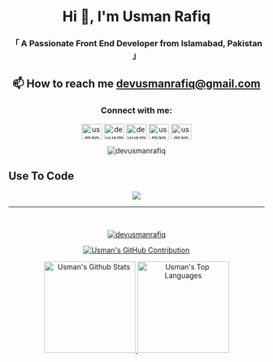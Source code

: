 <!-- Intro  -->
<div align="center">
  <h1>Hi 👋, I'm Usman Rafiq</h1>
  <h3>「 A Passionate Front End Developer from Islamabad, Pakistan 」</h3>
</div>


## <p align="center">📫 How to reach me **devusmanrafiq@gmail.com**</p>


<h3 align="center">Connect with me:</h3>
<p align="center">
<a href="https://twitter.com/usmandegrt" target="blank"><img align="center" src="https://raw.githubusercontent.com/rahuldkjain/github-profile-readme-generator/master/src/images/icons/Social/twitter.svg" alt="usmandegrt" height="30" width="40" /></a>
<a href="https://linkedin.com/in/devusmanrafiq" target="blank"><img align="center" src="https://raw.githubusercontent.com/rahuldkjain/github-profile-readme-generator/master/src/images/icons/Social/linked-in-alt.svg" alt="devusmanrafiq" height="30" width="40" /></a>
<a href="https://stackoverflow.com/users/devusmanrafiq" target="blank"><img align="center" src="https://raw.githubusercontent.com/rahuldkjain/github-profile-readme-generator/master/src/images/icons/Social/stack-overflow.svg" alt="devusmanrafiq" height="30" width="40" /></a>
<a href="https://fb.com/usmandegrt" target="blank"><img align="center" src="https://raw.githubusercontent.com/rahuldkjain/github-profile-readme-generator/master/src/images/icons/Social/facebook.svg" alt="usmandegrt" height="30" width="40" /></a>
<a href="https://instagram.com/usmandegrt" target="blank"><img align="center" src="https://raw.githubusercontent.com/rahuldkjain/github-profile-readme-generator/master/src/images/icons/Social/instagram.svg" alt="usmandegrt" height="30" width="40" /></a>
</p>
<p align="center"><img src="https://komarev.com/ghpvc/?username=devusmanrafiq&label=Profile%20views&color=0e75b6&style=flat" alt="devusmanrafiq" /></p>

## Use To Code
<p align="center">
  <img src="https://skillicons.dev/icons?i=html,css,js,ts,react,nextjs,tailwind,bootstrap,redux,aws,materialui,netlify,git,github,figma,postman,vite,npm,yarn,notion,stackoverflow,vscode&perline=11" />
</p>

<hr/>
<br/>
<a href="https://github.com/devusmanrafiq">  
<p align="center">
  <img align="center" src="https://github-readme-streak-stats.herokuapp.com/?user=devusmanrafiq&theme=radical&border=7F3FBF&background=0D1117" alt="devusmanrafiq" />
</p>


<p align="center">
  <img src="https://github-profile-summary-cards.vercel.app/api/cards/profile-details?username=devusmanrafiq&theme=radical" alt="Usman's GitHub Contribution"/>
</p>

<p align="center" >
  <img alt="Usman's Github Stats" src="https://denvercoder1-github-readme-stats.vercel.app/api?username=devusmanrafiq&show_icons=true&count_private=true&theme=react&border_color=7F3FBF&bg_color=0D1117&title_color=F85D7F&icon_color=F8D866" height="180em">
  <img alt="Usman's Top Languages" src="https://denvercoder1-github-readme-stats.vercel.app/api/top-langs/?username=devusmanrafiq&langs_count=8&layout=compact&theme=react&border_color=7F3FBF&bg_color=0D1117&title_color=F85D7F&icon_color=F8D866" height="180em">
</p>
</a>  


<!--
![Usman's Graph](https://github-readme-activity-graph.vercel.app/graph?username=devusmanrafiq&custom_title=Usman%20Rafiq's%20GitHub%20Activity%20Graph&bg_color=0D1117&color=7F3FBF&line=7F3FBF&point=7F3FBF&area_color=FFFFFF&title_color=FFFFFF&area=true)
-->
